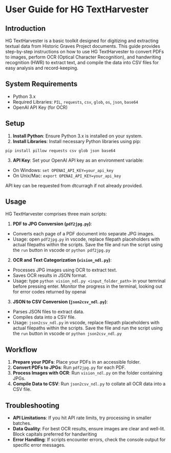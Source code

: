# User Guide for HG TextHarvester

## Introduction

HG TextHarvester is a basic toolkit designed for digitizing and extracting textual data from Historic Graves Project documents. This guide provides step-by-step instructions on how to use HG TextHarvester to convert PDFs to images, perform OCR (Optical Character Recognition), and handwriting recognition (HWR) to extract text, and compile the data into CSV files for easy analysis and record-keeping.

## System Requirements

- Python 3.x
- Required Libraries: `PIL`, `requests`, `csv`, `glob`, `os`, `json`, `base64`
- OpenAI API Key (for OCR)

## Setup

1. **Install Python**: Ensure Python 3.x is installed on your system.
2. **Install Libraries**: Install necessary Python libraries using pip:

```
pip install pillow requests csv glob json base64

```

3. **API Key**: Set your OpenAI API key as an environment variable:

- On Windows: `set OPENAI_API_KEY=your_api_key`
- On Unix/Mac: `export OPENAI_API_KEY=your_api_key`

API key can be requested from dtcurragh if not already provided.

## Usage

HG TextHarvester comprises three main scripts:

1. **PDF to JPG Conversion (`pdf2jpg.py`)**:

- Converts each page of a PDF document into separate JPG images.
- Usage: open `pdf2jpg.py` in vscode, replace filepath placeholders with actual filepaths within the scripts. Save the file and run the script using the `run` button in vscode or `python pdf2jpg.py`

2. **OCR and Text Categorization (`vision_ndl.py`)**:

- Processes JPG images using OCR to extract text.
- Saves OCR results in JSON format.
- Usage: type `python vision_ndl.py <input_folder_path>` in your temrinal before pressing enter. Monitor the progress in the terminal, looking out for error codes returned by openai

3. **JSON to CSV Conversion (`json2csv_ndl.py`)**:

- Parses JSON files to extract data.
- Compiles data into a CSV file.
- Usage: `json2csv_ndl.py` in vscode, replace filepath placeholders with actual filepaths within the scripts. Save the file and run the script using the `run` button in vscode or `python json2csv_ndl.py`

## Workflow

1. **Prepare your PDFs**: Place your PDFs in an accessible folder.
2. **Convert PDFs to JPGs**: Run `pdf2jpg.py` for each PDF.
3. **Process Images with OCR**: Run `vision_ndl.py` on the folder containing JPGs.
4. **Compile Data to CSV**: Run `json2csv_ndl.py` to collate all OCR data into a CSV file.

## Troubleshooting

- **API Limitations**: If you hit API rate limits, try processing in smaller batches.
- **Data Quality**: For best OCR results, ensure images are clear and well-lit. Block capitals preferred for handwriting
- **Error Handling**: If scripts encounter errors, check the console output for specific error messages.
